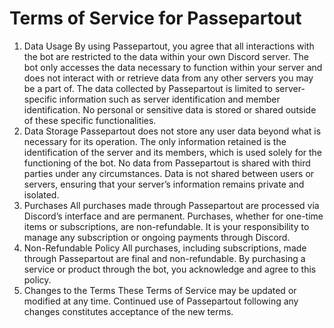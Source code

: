 # Terms of Service for Passepartout
1. Data Usage
By using Passepartout, you agree that all interactions with the bot are restricted to the data within your own Discord server. The bot only accesses the data necessary to function within your server and does not interact with or retrieve data from any other servers you may be a part of.
The data collected by Passepartout is limited to server-specific information such as server identification and member identification. No personal or sensitive data is stored or shared outside of these specific functionalities.
2. Data Storage
Passepartout does not store any user data beyond what is necessary for its operation. The only information retained is the identification of the server and its members, which is used solely for the functioning of the bot.
No data from Passepartout is shared with third parties under any circumstances.
Data is not shared between users or servers, ensuring that your server’s information remains private and isolated.
3. Purchases
All purchases made through Passepartout are processed via Discord’s interface and are permanent. Purchases, whether for one-time items or subscriptions, are non-refundable.
It is your responsibility to manage any subscription or ongoing payments through Discord.
4. Non-Refundable Policy
All purchases, including subscriptions, made through Passepartout are final and non-refundable. By purchasing a service or product through the bot, you acknowledge and agree to this policy.
5. Changes to the Terms
These Terms of Service may be updated or modified at any time. Continued use of Passepartout following any changes constitutes acceptance of the new terms.
